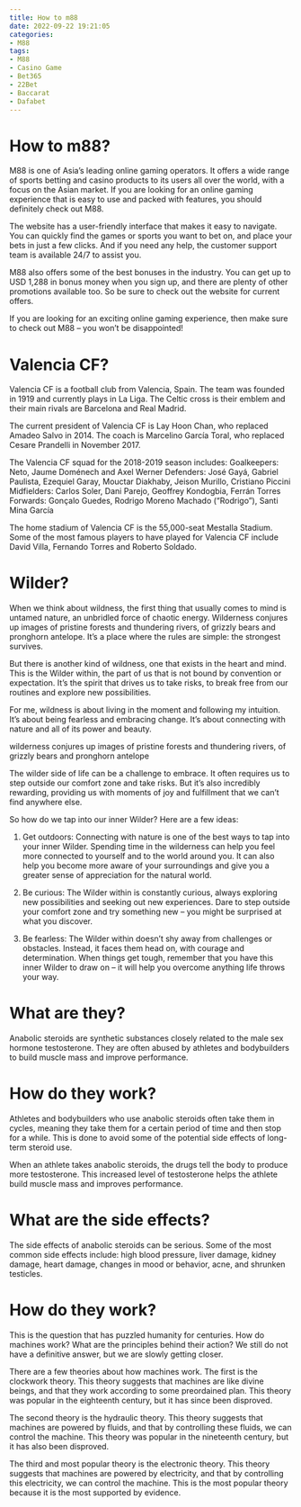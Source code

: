 ```yaml
---
title: How to m88
date: 2022-09-22 19:21:05
categories:
- M88
tags:
- M88
- Casino Game
- Bet365
- 22Bet
- Baccarat
- Dafabet
---
```



#  How to m88?

M88 is one of Asia’s leading online gaming operators. It offers a wide range of sports betting and casino products to its users all over the world, with a focus on the Asian market. If you are looking for an online gaming experience that is easy to use and packed with features, you should definitely check out M88.

The website has a user-friendly interface that makes it easy to navigate. You can quickly find the games or sports you want to bet on, and place your bets in just a few clicks. And if you need any help, the customer support team is available 24/7 to assist you.

M88 also offers some of the best bonuses in the industry. You can get up to USD 1,288 in bonus money when you sign up, and there are plenty of other promotions available too. So be sure to check out the website for current offers.

If you are looking for an exciting online gaming experience, then make sure to check out M88 – you won’t be disappointed!

#  Valencia CF?

Valencia CF is a football club from Valencia, Spain. The team was founded in 1919 and currently plays in La Liga. The Celtic cross is their emblem and their main rivals are Barcelona and Real Madrid.

The current president of Valencia CF is Lay Hoon Chan, who replaced Amadeo Salvo in 2014. The coach is Marcelino García Toral, who replaced Cesare Prandelli in November 2017.

The Valencia CF squad for the 2018-2019 season includes: Goalkeepers: Neto, Jaume Doménech and Axel Werner Defenders: José Gayá, Gabriel Paulista, Ezequiel Garay, Mouctar Diakhaby, Jeison Murillo, Cristiano Piccini Midfielders: Carlos Soler, Dani Parejo, Geoffrey Kondogbia, Ferrán Torres Forwards: Gonçalo Guedes, Rodrigo Moreno Machado (“Rodrigo”), Santi Mina García

The home stadium of Valencia CF is the 55,000-seat Mestalla Stadium. Some of the most famous players to have played for Valencia CF include David Villa, Fernando Torres and Roberto Soldado.

#  Wilder?

When we think about wildness, the first thing that usually comes to mind is untamed nature, an unbridled force of chaotic energy. Wilderness conjures up images of pristine forests and thundering rivers, of grizzly bears and pronghorn antelope. It’s a place where the rules are simple: the strongest survives.

But there is another kind of wildness, one that exists in the heart and mind. This is the Wilder within, the part of us that is not bound by convention or expectation. It’s the spirit that drives us to take risks, to break free from our routines and explore new possibilities.

For me, wildness is about living in the moment and following my intuition. It’s about being fearless and embracing change. It’s about connecting with nature and all of its power and beauty.

wilderness conjures up images of pristine forests and thundering rivers, of grizzly bears and pronghorn antelope

The wilder side of life can be a challenge to embrace. It often requires us to step outside our comfort zone and take risks. But it’s also incredibly rewarding, providing us with moments of joy and fulfillment that we can’t find anywhere else.

So how do we tap into our inner Wilder? Here are a few ideas:

1) Get outdoors: Connecting with nature is one of the best ways to tap into your inner Wilder. Spending time in the wilderness can help you feel more connected to yourself and to the world around you. It can also help you become more aware of your surroundings and give you a greater sense of appreciation for the natural world.

2) Be curious: The Wilder within is constantly curious, always exploring new possibilities and seeking out new experiences. Dare to step outside your comfort zone and try something new – you might be surprised at what you discover.

3) Be fearless: The Wilder within doesn’t shy away from challenges or obstacles. Instead, it faces them head on, with courage and determination. When things get tough, remember that you have this inner Wilder to draw on – it will help you overcome anything life throws your way.

#  What are they?

Anabolic steroids are synthetic substances closely related to the male sex hormone testosterone. They are often abused by athletes and bodybuilders to build muscle mass and improve performance.

# How do they work?

Athletes and bodybuilders who use anabolic steroids often take them in cycles, meaning they take them for a certain period of time and then stop for a while. This is done to avoid some of the potential side effects of long-term steroid use.

When an athlete takes anabolic steroids, the drugs tell the body to produce more testosterone. This increased level of testosterone helps the athlete build muscle mass and improves performance.

# What are the side effects?

The side effects of anabolic steroids can be serious. Some of the most common side effects include: high blood pressure, liver damage, kidney damage, heart damage, changes in mood or behavior, acne, and shrunken testicles.

#  How do they work?

This is the question that has puzzled humanity for centuries. How do machines work? What are the principles behind their action? We still do not have a definitive answer, but we are slowly getting closer.

There are a few theories about how machines work. The first is the clockwork theory. This theory suggests that machines are like divine beings, and that they work according to some preordained plan. This theory was popular in the eighteenth century, but it has since been disproved.

The second theory is the hydraulic theory. This theory suggests that machines are powered by fluids, and that by controlling these fluids, we can control the machine. This theory was popular in the nineteenth century, but it has also been disproved.

The third and most popular theory is the electronic theory. This theory suggests that machines are powered by electricity, and that by controlling this electricity, we can control the machine. This is the most popular theory because it is the most supported by evidence.